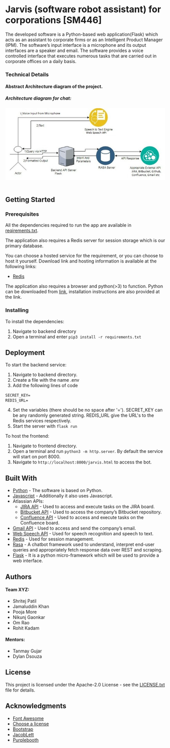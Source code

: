 # Jarvis (software robot assistant) for corporations [SM446]
The developed software is a Python-based web application(Flask) which acts as an assistant to corporate firms or as an Intelligent Product Manager (IPM). The software’s input interface is a microphone and its output interfaces are a speaker and email. The software provides a voice controlled interface that executes numerous tasks that are carried out in corporate offices on a daily basis. 

### Technical Details 
#### Abstract Architecture diagram of the project.
##### Architecture diagram for chat:
<div align="center">
  <img src="https://github.com/JKhan01/SM446_TeamXYZ/blob/master/IMG-20200803-WA0007.jpg"><br><br>
</div>


## Getting Started


### Prerequisites
All the dependencies required to run the app are available in [reqirements.txt](https://github.com/JKhan01/SM446_TeamXYZ/blob/master/backend/requirements.txt).

The application also requires a Redis server for session storage which is our primary database.

You can choose a hosted service for the requirement, or you can choose to host it yourself.
Download link and hosting information is available at the following links:
- [Redis](https://redis.io/)

The application also requires a browser and python(>3) to function.
Python can be downloaded from [link](https://www.python.org/), installation instructions are also provided at the link.

### Installing
To install the dependencies:
1. Navigate to backend directory
2. Open a terminal and enter `pip3 install -r requirements.txt`

## Deployment
To start the backend service:
1. Navigate to backend directory.
2. Create a file with the name .env
3. Add the following lines of code<br>
```
SECRET_KEY=
REDIS_URL=
```
4. Set the variables (there should be no space after '='). SECRET_KEY can be any randomly generated string. REDIS_URL give the URL's to the Redis services respectively.
5. Start the server with `flask run`

To host the frontend:
1. Navigate to frontend directory.
2. Open a terminal and run `python3 -m http.server`. By default the service will start on port 8000.
3. Navigate to `http://localhost:8000/jarvis.html` to access the bot.

## Built With
- [Python](https://www.python.org/) -  The software is based on Python.
- [Javascript](https://developer.mozilla.org/en-US/docs/Web/JavaScript) - Additionally it also uses Javascript.
- Atlassian APIs:
  - [JIRA API](https://developer.atlassian.com/server/jira/platform/rest-apis/) -  Used to access and execute tasks on the JIRA board.
  - [Bitbucket API](https://developer.atlassian.com/bitbucket/api/2/reference/) - Used to access the company’s Bitbucket repository.
  - [Confluence API](https://docs.atlassian.com/atlassian-confluence/REST/6.6.0/) - Used to access and execute tasks on the Confluence board.
- [Gmail API](https://developers.google.com/gmail/api) - Used to access and send the company’s email.
- [Web Speech API](https://wicg.github.io/speech-api/) - Used for speech recognition and speech to text.
- [Redis](https://redis.io/documentation) - Used for session management. 
- [Rasa](https://rasa.com/docs/) - A chatbot framework used to understand, interpret end-user queries and appropriately fetch response data over REST and scraping.
- [Flask](https://flask.palletsprojects.com/en/1.1.x/) -  It is a python micro-framework which will be used to provide a web interface. 


## Authors
#### Team XYZ:
* Shritej Patil
* Jamaluddin Khan
* Pooja More
* Nikunj Gaonkar
* Om Rao
* Rohit Kadam
#### Mentors:
* Tanmay Gujar
* Dylan Dsouza

## License
This project is licensed under the Apache-2.0 License - see the [LICENSE.txt](https://github.com/JKhan01/SM446_TeamXYZ/blob/master/LICENSE.txt) file for details.

## Acknowledgments
* [Font Awesome](https://cdnjs.com/libraries/font-awesome)
* [Choose a license](https://choosealicense.com/community/) 
* [Bootstrap](https://getbootstrap.com/docs/3.3/getting-started/)
* [JacobLett](https://codepen.io/JacobLett/pen/QrpJEp)
* [Purplebooth](https://gist.github.com/PurpleBooth/109311bb0361f32d87a2)

